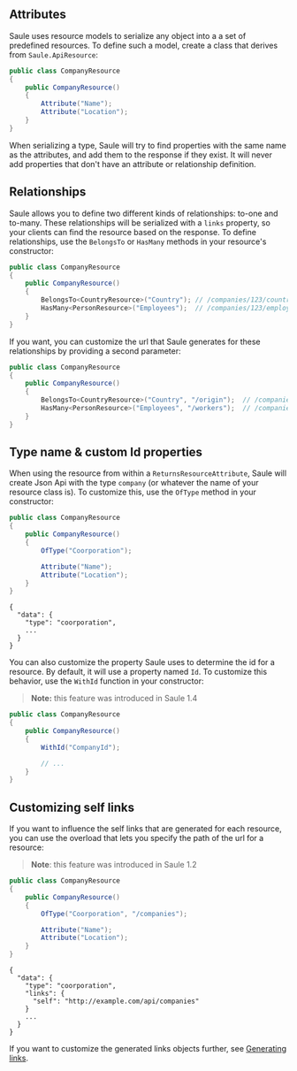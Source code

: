 ## Attributes
Saule uses resource models to serialize any object into a
a set of predefined resources. To define such a model, create
a class that derives from `Saule.ApiResource`:

```csharp
public class CompanyResource
{
    public CompanyResource()
    {
        Attribute("Name");
        Attribute("Location");
    }
}
```
When serializing a type, Saule will try to find properties with
the same name as the attributes, and add them to the response
if they exist. It will never add properties that don't have an
attribute or relationship definition.

## Relationships

Saule allows you to define two different kinds of relationships:
to-one and to-many. These relationships will be serialized with
a `links` property, so your clients can find the resource based
on the response. To define relationships, use the `BelongsTo` or
`HasMany` methods in your resource's constructor:
```csharp
public class CompanyResource
{
    public CompanyResource()
    {
        BelongsTo<CountryResource>("Country"); // /companies/123/country
        HasMany<PersonResource>("Employees");  // /companies/123/employees
    }
}
```

If you want, you can customize the url that Saule generates for these
relationships by providing a second parameter:
```csharp
public class CompanyResource
{
    public CompanyResource()
    {
        BelongsTo<CountryResource>("Country", "/origin");  // /companies/123/origin
        HasMany<PersonResource>("Employees", "/workers");  // /companies/123/workers
    }
}
```


## Type name & custom Id properties

When using the resource from within a `ReturnsResourceAttribute`, Saule will create
Json Api with the type `company` (or whatever the name of your resource class is). 
To customize this, use the `OfType` method in your constructor:

```csharp
public class CompanyResource
{
    public CompanyResource()
    {
        OfType("Coorporation");

        Attribute("Name");
        Attribute("Location");
    }
}
```
```
{
  "data": {
    "type": "coorporation",
    ...
  }
}
```

You can also customize the property Saule uses to determine the id for
a resource. By default, it will use a property named `Id`. To customize
this behavior, use the `WithId` function in your constructor:

> **Note:** this feature was introduced in Saule 1.4

```csharp
public class CompanyResource
{
    public CompanyResource()
    {
        WithId("CompanyId");

        // ...
    }
}
```

## Customizing self links

If you want to influence the self links that are generated for each
resource, you can use the overload that lets you specify the path of
the url for a resource:

> **Note**: this feature was introduced in Saule 1.2

```csharp
public class CompanyResource
{
    public CompanyResource()
    {
        OfType("Coorporation", "/companies");

        Attribute("Name");
        Attribute("Location");
    }
}
```
```
{
  "data": {
    "type": "coorporation",
    "links": {
      "self": "http://example.com/api/companies"
    }
    ...
  }
}
```

If you want to customize the generated links objects further, see 
[Generating links](Generating-links).